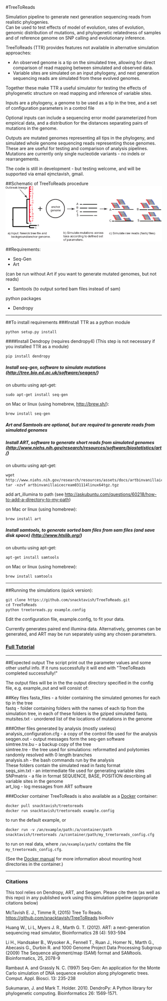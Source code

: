 #TreeToReads

Simulation pipeline to generate next generation sequencing reads from realistic phylogenies.  
Can be used to test effects of model of evolution, rates of evolution, 
genomic distribution of mutations, and phylogenetic relatedness of samples and of reference genome 
on SNP calling and evolutionary inference.  

TreeToReads (TTR) provides features not available in alternative simulation approaches:

  - An observed genome is a tip on the simulated tree, allowing for direct comparison of read mapping between simulated and observed data.
  - Variable sites are simulated on an input phylogeny, and next generation sequencing reads are simulated from these evolved genomes.

Together these make TTR a useful simulator for testing the effects of phylogenetic structure on read mapping and inference of variable sites.


Inputs are a phylogeny, a genome to be used as a tip in the tree,
and a set of configuration parameters in a control file

Optional inputs can include a sequencing error model parameterized from empirical data,
and a distribution for the distances separating pairs of mutations in the genome.

Outputs are mutated genomes representing all tips in the phylogeny, 
and simulated whole genome sequencing reads representing those genomes. 
These are are useful for testing and comparison of analysis pipelines.
Mutations are currently only single nucleotide variants - no indels or rearrangements.

The code is still in development - but testing welcome, and will be supported via email ejmctavish, gmail.  

##Schematic of TreeToReads procedure
![](https://github.com/snacktavish/TreeToReads/blob/master/docs/TTR-figure.png?raw=true)

##Requirements:

-   Seq-Gen
-   Art

(can be run without Art if you want to generate mutated genomes, but not reads)
- Samtools (to output sorted bam files instead of sam)

python packages
-   Dendropy


-------------------------

##To install requirements
###Install TTR as a python module

    python setup.py install

####Install Dendropy (requires dendropy4)
(This step is not necessary if you installed TTR as a module)

    pip install dendropy

##### Install seq-gen, software to simulate mutations (http://tree.bio.ed.ac.uk/software/seqgen/) 
on ubuntu using apt-get: 

    sudo apt-get install seq-gen

on Mac or linux (using homebrew, http://brew.sh/): 

    brew install seq-gen


##### Art and Samtools are optional, but are required to generate reads from simulated genomes
##### Install ART, software to generate short reads from simulated genomes (http://www.niehs.nih.gov/research/resources/software/biostatistics/art/)

on ubuntu using apt-get: 

    wget http://www.niehs.nih.gov/research/resources/assets/docs/artbinvanillaicecream031114linux64tgz.tgz
    tar -xzvf artbinvanillaicecream031114linux64tgz.tgz

add art_illumina to path (see http://askubuntu.com/questions/60218/how-to-add-a-directory-to-my-path)

on Mac or linux (using homebrew): 

    brew install art

##### Install samtools, to generate sorted bam files from sam files (and save disk space) (http://www.htslib.org/)

on ubuntu using apt-get: 

    apt-get install samtools

on Mac or linux (using homebrew): 

    brew install samtools


-----------------------------------------------------------
##Running the simulations (quick version):

    git clone https://github.com/snacktavish/TreeToReads.git
    cd TreeToReads
    python treetoreads.py example.config
 
Edit the configuration file, example.config, to fit your data.

Currently generates paired end illumina data.
Alternatively, genomes can be generated, and ART may be
 run separately using any chosen parameters.

### [Full Tutorial](https://github.com/snacktavish/TreeToReads/blob/master/docs/tutorial.md)

---------------------------------------------------------
##Expected output
The script print out the parameter values and some other useful info.
If it runs successfully it will end with
"TreeToReads completed successfully!"

The output files will be in the the output directory specified in the 
config file, e.g. example_out
and will consist of:

##Key files
fasta_files   - a folder containing the simulated genomes for each tip in the tree  
fastq - folder containing folders with the names of each tip from the simulation tree, in each of these folders is the gziped simulated fastq.
mutsites.txt  - unordered list of the locations of mutations in the genome  

###Other files generated by analysis (mostly useless)  
analysis_configuration.cfg - a copy of the control file used for the analysis  
seqgen.out - output messages form the seq-gen software  
simtree.tre.bu - a backup copy of the tree  
simtree.tre - the tree used for simulations: reformatted and polytomies randomly resolved with 0 length branches  
analysis.sh - the bash commands run by the analysis   
These folders contain the simulated read in fastq format  
seqs_sim.txt  - an intermediate file used for generating variable sites  
SNPmatrix - a file in format SEQUENCE, BASE, POSITION describing all variable sites in the genome  
art_log - log messages from ART software  

###Docker container
TreeToReads is also available as a [Docker](https://www.docker.com/) container:

	docker pull snacktavish/treetoreads
	docker run snacktavish/treetoreads example.config
	
to run the default example, or

	docker run -v /an/example/path:/a/container/path snacktavish/treetoreads /a/container/path/my_treetoreads_config.cfg
	
to run on real data, where ```/an/example/path/``` contains the file ```my_treetoreads_config.cfg```.

(See the [Docker manual](http://docs.docker.com/engine/reference/run/#volume-shared-filesystems) for more information about mounting host directories in the container.)


----------------------------------------------------------------------------------------

### Citations
This tool relies on Dendropy, ART, and Seqgen.
Please cite them (as well as this repo) in any published work using this simulation pipeline (appropriate citations below)

McTavish E. J., Timme R, (2015) Tree To Reads. https://github.com/snacktavish/TreeToReads  bioRxiv

Huang W., Li L, Myers J. R., Marth G. T. (2012). ART: a next-generation sequencing read simulator, Bioinformatics 28 (4): 593-594  

Li H., Handsaker B., Wysoker A., Fennell T., Ruan J., Homer N., Marth G., Abecasis G., Durbin R. and 1000 Genome Project Data Processing Subgroup (2009) The Sequence alignment/map (SAM) format and SAMtools. Bioinformatics, 25, 2078-9  

Rambaut A. and Grassly N. C. (1997) Seq-Gen: An application for the Monte Carlo simulation of DNA sequence evolution along phylogenetic trees. Comput. Appl. Biosci. 13: 235-238  

Sukumaran, J. and Mark T. Holder. 2010. DendroPy: A Python library for phylogenetic computing. Bioinformatics 26: 1569-1571.

